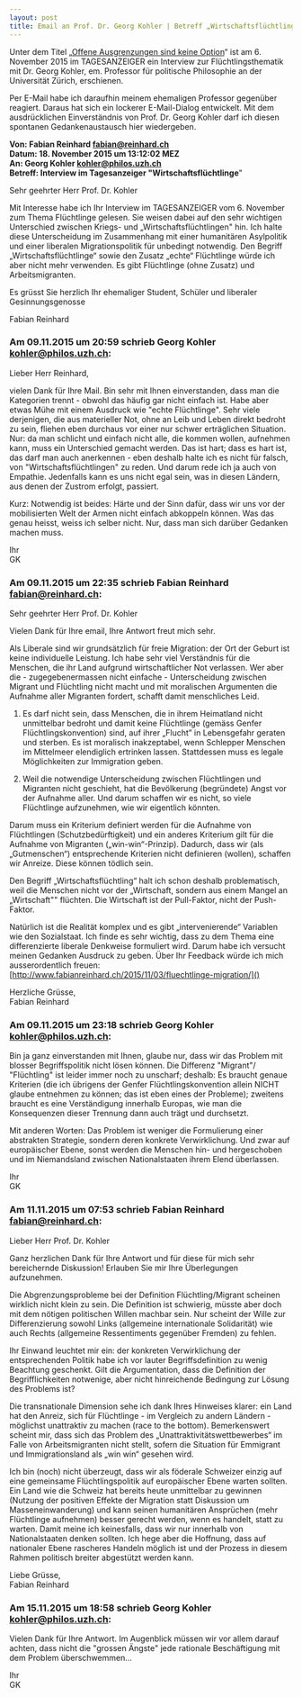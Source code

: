 ```yaml
---
layout: post
title: Email an Prof. Dr. Georg Kohler | Betreff „Wirtschaftsflüchtlinge“
---
```


Unter dem Titel „[Offene Ausgrenzungen sind keine Option](http://www.tagesanzeiger.ch/kultur/diverses/offene-aussengrenzen-sind-keine-option/story/19787543)“ ist am 6. November 2015 im TAGESANZEIGER ein Interview zur Flüchtlingsthematik mit Dr. Georg Kohler, em. Professor für politische Philosophie an der Universität Zürich, erschienen.

Per E-Mail habe ich daraufhin meinem ehemaligen Professor gegenüber reagiert. Daraus hat sich ein lockerer E-Mail-Dialog entwickelt. Mit dem ausdrücklichen Einverständnis von Prof. Dr. Georg Kohler darf ich diesen spontanen Gedankenaustausch hier wiedergeben.

**Von: Fabian Reinhard <fabian@reinhard.ch>**  
**Datum: 18. November 2015 um 13:12:02 MEZ**  
**An: Georg Kohler <kohler@philos.uzh.ch>**  
**Betreff: Interview im Tagesanzeiger "Wirtschaftsflüchtlinge**"

Sehr geehrter Herr Prof. Dr. Kohler

Mit Interesse habe ich Ihr Interview im TAGESANZEIGER vom 6. November zum Thema Flüchtlinge gelesen. Sie weisen dabei auf den sehr wichtigen Unterschied zwischen Kriegs- und „Wirtschaftsflüchtlingen" hin. Ich halte diese Unterscheidung im Zusammenhang mit einer humanitären Asylpolitik und einer liberalen Migrationspolitik für unbedingt notwendig. Den Begriff „Wirtschaftsflüchtlinge“ sowie den Zusatz „echte“ Flüchtlinge würde ich aber nicht mehr verwenden. Es gibt Flüchtlinge (ohne Zusatz) und Arbeitsmigranten.

Es grüsst Sie herzlich Ihr ehemaliger Student, Schüler und liberaler Gesinnungsgenosse

Fabian Reinhard

### Am 09.11.2015 um 20:59 schrieb Georg Kohler <kohler@philos.uzh.ch>:

Lieber Herr Reinhard,

vielen Dank für Ihre Mail. Bin sehr mit Ihnen einverstanden, dass man die Kategorien trennt - obwohl das häufig gar nicht einfach ist. Habe aber etwas Mühe mit einem Ausdruck wie "echte Flüchtlinge". Sehr viele derjenigen, die aus materieller Not, ohne an Leib und Leben direkt bedroht zu sein, fliehen eben durchaus vor einer nur schwer erträglichen Situation. Nur: da man schlicht und einfach nicht alle, die kommen wollen, aufnehmen kann, muss ein Unterschied gemacht werden. Das ist hart; dass es hart ist, das darf man auch anerkennen - eben deshalb halte ich es nicht für falsch, von "Wirtschaftsflüchtlingen" zu reden. Und darum rede ich ja auch von Empathie. Jedenfalls kann es uns nicht egal sein, was in diesen Ländern, aus denen der Zustrom erfolgt, passiert.

Kurz: Notwendig ist beides: Härte und der Sinn dafür, dass wir uns vor der mobilisierten Welt der Armen nicht einfach abkoppeln können. Was das genau heisst, weiss ich selber nicht. Nur, dass man sich darüber Gedanken machen muss.

Ihr  
GK

### Am 09.11.2015 um 22:35 schrieb Fabian Reinhard <fabian@reinhard.ch>:

Sehr geehrter Herr Prof. Dr. Kohler

Vielen Dank für Ihre email, Ihre Antwort freut mich sehr.

Als Liberale sind wir grundsätzlich für freie Migration: der Ort der Geburt ist keine individuelle Leistung. Ich habe sehr viel Verständnis für die Menschen, die ihr Land aufgrund wirtschaftlicher Not verlassen. Wer aber die - zugegebenermassen nicht einfache - Unterscheidung zwischen Migrant und Flüchtling nicht macht und mit moralischen Argumenten die Aufnahme aller Migranten fordert, schafft damit menschliches Leid.

1. Es darf nicht sein, dass Menschen, die in ihrem Heimatland nicht unmittelbar bedroht und damit keine Flüchtlinge (gemäss Genfer Flüchtlingskonvention) sind, auf ihrer „Flucht” in Lebensgefahr geraten und sterben. Es ist moralisch inakzeptabel, wenn Schlepper Menschen im Mittelmeer elendiglich ertrinken lassen. Stattdessen muss es legale Möglichkeiten zur Immigration geben. 

2. Weil die notwendige Unterscheidung zwischen Flüchtlingen und Migranten nicht geschieht, hat die Bevölkerung (begründete) Angst vor der Aufnahme aller. Und darum schaffen wir es nicht, so viele Flüchtlinge aufzunehmen, wie wir eigentlich könnten.

Darum muss ein Kriterium definiert werden für die Aufnahme von Flüchtlingen (Schutzbedürftigkeit) und ein anderes Kriterium gilt für die Aufnahme von Migranten („win-win“-Prinzip). Dadurch, dass wir (als „Gutmenschen“) entsprechende Kriterien nicht definieren (wollen), schaffen wir Anreize. Diese können tödlich sein.

Den Begriff „Wirtschaftsflüchtling“ halt ich schon deshalb problematisch, weil die Menschen nicht vor der „Wirtschaft, sondern aus einem Mangel an „Wirtschaft"" flüchten. Die Wirtschaft ist der Pull-Faktor, nicht der Push-Faktor.

Natürlich ist die Realität komplex und es gibt „intervenierende“ Variablen wie den Sozialstaat. Ich finde es sehr wichtig, dass zu dem Thema eine differenzierte liberale Denkweise formuliert wird. Darum habe ich versucht meinen Gedanken Ausdruck zu geben. Über Ihr Feedback würde ich mich ausserordentlich freuen: [http://www.fabianreinhard.ch/2015/11/03/fluechtlinge-migration/]()

Herzliche Grüsse,  
Fabian Reinhard

### Am 09.11.2015 um 23:18 schrieb Georg Kohler <kohler@philos.uzh.ch>:

Bin ja ganz einverstanden mit Ihnen, glaube nur, dass wir das Problem mit blosser Begriffspolitik nicht lösen können. Die Differenz "Migrant"/ "Flüchtling" ist leider immer noch zu unscharf; deshalb: Es braucht genaue Kriterien (die ich übrigens der Genfer Flüchtlingskonvention allein NICHT glaube entnehmen zu können; das ist eben eines der Probleme); zweitens braucht es eine Verständigung innerhalb Europas, wie man die Konsequenzen dieser Trennung dann auch trägt und durchsetzt. 

Mit anderen Worten: Das Problem ist weniger die Formulierung einer abstrakten Strategie, sondern deren konkrete Verwirklichung. Und zwar auf europäischer Ebene, sonst werden die Menschen hin- und hergeschoben und im Niemandsland zwischen Nationalstaaten ihrem Elend überlassen.

Ihr  
GK

### Am 11.11.2015 um 07:53 schrieb Fabian Reinhard <fabian@reinhard.ch>:

Lieber Herr Prof. Dr. Kohler

Ganz herzlichen Dank für Ihre Antwort und für diese für mich sehr bereichernde Diskussion! Erlauben Sie mir Ihre Überlegungen aufzunehmen.

Die Abgrenzungsprobleme bei der Definition Flüchtling/Migrant scheinen wirklich nicht klein zu sein. Die Definition ist schwierig, müsste aber doch mit dem nötigen politischen Willen machbar sein. Nur scheint der Wille zur Differenzierung sowohl Links (allgemeine internationale Solidarität) wie auch Rechts (allgemeine Ressentiments gegenüber Fremden) zu fehlen.

Ihr Einwand leuchtet mir ein: der konkreten Verwirklichung der entsprechenden Politik habe ich vor lauter Begriffsdefinition zu wenig Beachtung geschenkt. Gilt die Argumentation, dass die Definition der Begrifflichkeiten notwenige, aber nicht hinreichende Bedingung zur Lösung des Problems ist?

Die transnationale Dimension sehe ich dank Ihres Hinweises klarer: ein Land hat den Anreiz, sich für Flüchtlinge - im Vergleich zu andern Ländern - möglichst unattraktiv zu machen (race to the bottom). Bemerkenswert scheint mir, dass sich das Problem des „Unattraktivitätswettbewerbes“ im Falle von Arbeitsmigranten nicht stellt, sofern die Situation für Emmigrant und Immigrationsland als „win win“ gesehen wird.

Ich bin (noch) nicht überzeugt, dass wir als föderale Schweizer einzig auf eine gemeinsame Flüchtlingspolitik auf europäischer Ebene warten sollten. Ein Land wie die Schweiz hat bereits heute unmittelbar zu gewinnen (Nutzung der positiven Effekte der Migration statt Diskussion um Masseneinwanderung) und kann seinen humanitären Ansprüchen (mehr Flüchtlinge aufnehmen) besser gerecht werden, wenn es handelt, statt zu warten. Damit meine ich keinesfalls, dass wir nur innerhalb von Nationalstaaten denken sollten. Ich hege aber die Hoffnung, dass auf nationaler Ebene rascheres Handeln möglich ist und der Prozess in diesem Rahmen politisch breiter abgestützt werden kann.

Liebe Grüsse,  
Fabian Reinhard

### Am 15.11.2015 um 18:58 schrieb Georg Kohler <kohler@philos.uzh.ch>:

Vielen Dank für Ihre Antwort. Im Augenblick müssen wir vor allem darauf achten, dass nicht die "grossen Ängste" jede rationale Beschäftigung mit dem Problem überschwemmen...

Ihr  
GK

